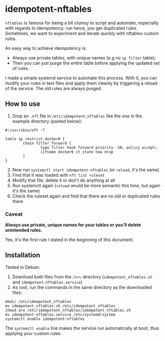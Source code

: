 # idempotent-nftables

`nftables` is famous for being a bit clumsy to script and automate, especially with regards to idempotency: run twice, you get duplicated rules. Sometimes, we want to experiment and iterate quickly with nftables custom rules.

An easy way to achieve idempotency is:
- Always use private tables, with unique names (e.g no `ip filter` table);
- Then you can just purge the entire table before applying the updated set of rules.

I made a simple systemd service to automate this process. With it, you can modify your rules in text files and apply them cleanly by triggering a reload of the service. The old rules are always purged.

## How to use

1. Drop an `.nft` file in `/etc/idempotent_nftables` like the one in the example directory (pasted below):

```
#!/usr/sbin/nft -f

table ip restrict_docker0 {
        chain filter_forward {
                type filter hook forward priority -10; policy accept;
                iifname docker0 ct state new drop
        }
}
```

2. Now run `systemctl start idempotent-nftables` (or `reload`, it's the same)
3. Find that it was loaded with `nft list ruleset`
4. Modify that file, delete it or don't do anything at all
5. Run systemctl again (`reload` would be more semantic this time, but again it's the same)
6. Check the ruleset again and find that there are no old or duplicated rules there

### Caveat

**Always use private, unique names for your tables or you'll delete unintended rules.**

Yes, it's the first rule I stated in the beginning of this document.

## Installation

Tested in Debian.

1. Download both files from the `/src` directory (`idempotent_nftables.sh` and `idempotent-nftables.service`)
2. As root, run the commands in the same directory as the downloaded files:

```
mkdir /etc/idempotent_nftables
mv idempotent_nftables.sh /etc/idempotent_nftables
chmod a+x /etc/idempotent_nftables/idempotent_nftables.sh
mv idempotent-nftables.service /etc/systemd/system
systemctl enable idempotent-nftables
```

The `systemctl enable` line makes the service run automatically at boot, thus applying your custom rules.
